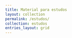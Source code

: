```yaml
---
title: Material para estudos
layout: collection
permalink: /estudos/
collection: estudos
entries_layout: grid
---
```

